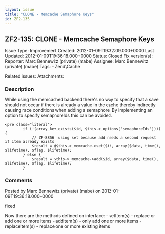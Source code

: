 ```yaml
---
layout: issue
title: "CLONE - Memcache Semaphore Keys"
id: ZF2-135
---
```


ZF2-135: CLONE - Memcache Semaphore Keys
----------------------------------------

 Issue Type: Improvement Created: 2012-01-09T19:32:09.000+0000 Last Updated: 2012-01-09T19:36:18.000+0000 Status: Closed Fix version(s): 
 Reporter:  Marc Bennewitz (private) (mabe)  Assignee:  Marc Bennewitz (private) (mabe)  Tags: - Zend\\Cache
 
 Related issues: 
 Attachments: 
### Description

While using the memcached backend there's no way to specify that a save should not occur if there is already a value in the cache thereby indirectly causing race conditions when adding a semaphore. By implementing an option to specify semaphoreIds this can be avoided.

 
    <pre class="literal">
            if (!(array_key_exists($id, $this->_options['semaphoreIds']))) {
                // ZF-8856: using set because add needs a second request if item already exists
                $result = @$this->_memcache->set($id, array($data, time(), $lifetime), $flag, $lifetime);
            } else {
                $result = $this->_memcache->add($id, array($data, time(), $lifetime), $flag, $lifetime);
            }


 

 

### Comments

Posted by Marc Bennewitz (private) (mabe) on 2012-01-09T19:36:18.000+0000

fixed

Now there are the methods defined on interface: - setItem(s) - replace or add one or more items - addItem(s) - only add one or more items - replaceItem(s) - replace one or more existing items

 

 
